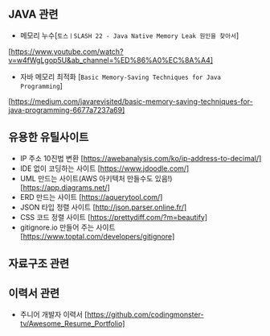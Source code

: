 

## JAVA 관련

- 메모리 누수[`토스ㅣSLASH 22 - Java Native Memory Leak 원인을 찾아서`] 

[https://www.youtube.com/watch?v=w4fWgLgop5U&ab_channel=%ED%86%A0%EC%8A%A4]

- 자바 메모리 최적화 [`Basic Memory-Saving Techniques for Java Programming`]

[https://medium.com/javarevisited/basic-memory-saving-techniques-for-java-programming-6677a7237a69]

## 유용한 유틸사이트

- IP 주소 10진법 변환 [https://awebanalysis.com/ko/ip-address-to-decimal/]
- IDE 없이 코딩하는 사이트 [https://www.jdoodle.com/]
- UML 만드는 사이트(AWS 아키텍처 만들수도 있음!) [https://app.diagrams.net/]
- ERD 만드는 사이트 [https://aquerytool.com/]
- JSON 타입 정렬 사이트 [http://json.parser.online.fr/]
- CSS 코드 정렬 사이트 [https://prettydiff.com/?m=beautify]
- gitignore.io 만들어 주는 사이트 [https://www.toptal.com/developers/gitignore]


## 자료구조 관련


## 이력서 관련

- 주니어 개발자 이력서
[https://github.com/codingmonster-tv/Awesome_Resume_Portfolio]
